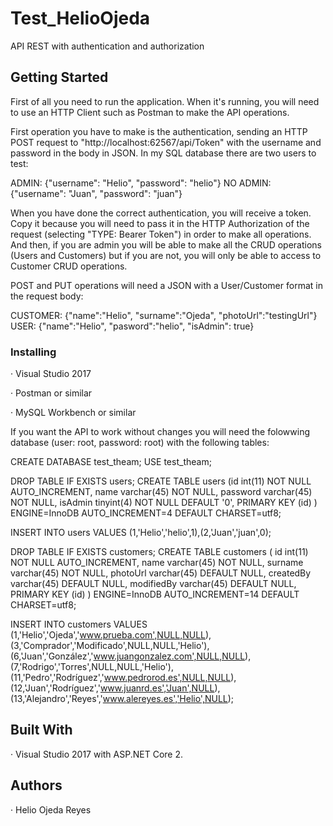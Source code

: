 # Test_HelioOjeda
API REST with authentication and authorization

## Getting Started
First of all you need to run the application. When it's running, you will need to use an HTTP Client such as Postman to make the API operations.

First operation you have to make is the authentication, sending an HTTP POST request to "http://localhost:62567/api/Token" with the 
username and password in the body in JSON. In my SQL database there are two users to test:

ADMIN:    {"username": "Helio", "password": "helio"}
NO ADMIN: {"username": "Juan", "password": "juan"}

When you have done the correct authentication, you will receive a token. Copy it because you will need to pass it in the HTTP Authorization 
of the request (selecting "TYPE: Bearer Token") in order to make all operations. And then, if you are admin you will be able to make all the
CRUD operations (Users and Customers) but if you are not, you will only be able to access to Customer CRUD operations.

POST and PUT operations will need a JSON with a User/Customer format in the request body:

CUSTOMER: {"name":"Helio", "surname":"Ojeda", "photoUrl":"testingUrl"}
USER:     {"name":"Helio", "pasword":"helio", "isAdmin": true}

### Installing

· Visual Studio 2017

· Postman or similar

· MySQL Workbench or similar

If you want the API to work without changes you will need the folowwing database (user: root, password: root) with the following tables:

CREATE DATABASE test_theam;
USE test_theam;

DROP TABLE IF EXISTS users; 
CREATE TABLE users (id int(11) NOT NULL AUTO_INCREMENT, name varchar(45) NOT NULL, 
password varchar(45) NOT NULL, isAdmin tinyint(4) NOT NULL DEFAULT '0',
PRIMARY KEY (id) ) ENGINE=InnoDB AUTO_INCREMENT=4 DEFAULT CHARSET=utf8;

INSERT INTO users VALUES (1,'Helio','helio',1),(2,'Juan','juan',0);

DROP TABLE IF EXISTS customers; 
CREATE TABLE customers ( id int(11) NOT NULL AUTO_INCREMENT, name varchar(45) NOT NULL, surname varchar(45) NOT NULL, 
photoUrl varchar(45) DEFAULT NULL, createdBy varchar(45) DEFAULT NULL, modifiedBy varchar(45) DEFAULT NULL, 
PRIMARY KEY (id) ) ENGINE=InnoDB AUTO_INCREMENT=14 DEFAULT CHARSET=utf8;

INSERT INTO customers VALUES (1,'Helio','Ojeda','www.prueba.com',NULL,NULL),(3,'Comprador','Modificado',NULL,NULL,'Helio'),
(6,'Juan','González','www.juangonzalez.com',NULL,NULL),(7,'Rodrigo','Torres',NULL,NULL,'Helio'),
(11,'Pedro','Rodríguez','www.pedrorod.es',NULL,NULL),(12,'Juan','Rodríguez','www.juanrd.es','Juan',NULL),
(13,'Alejandro','Reyes','www.alereyes.es','Helio',NULL);

## Built With
 · Visual Studio 2017 with ASP.NET Core 2.
 
 ## Authors
 · Helio Ojeda Reyes
